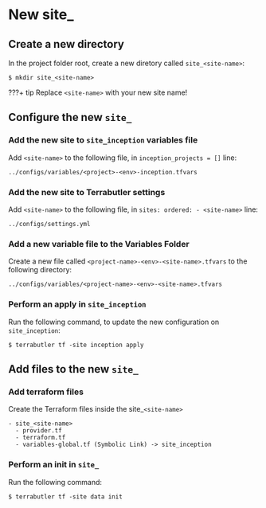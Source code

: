 # New site_

## Create a new directory 

In the project folder root, create a new diretory called `site_<site-name>`:

```shell
$ mkdir site_<site-name>
```
???+ tip
  Replace `<site-name>`  with your new site name!

## Configure the new `site_`


### Add the new site to `site_inception` variables file

Add `<site-name>` to the following file, in `inception_projects = []` line:

```
../configs/variables/<project>-<env>-inception.tfvars
```

### Add the new site to Terrabutler settings

Add `<site-name>` to the following file, in `sites: ordered: - <site-name>` line:

```
../configs/settings.yml
```

### Add a new variable file to the Variables Folder

Create a new file called `<project-name>-<env>-<site-name>.tfvars` to the following directory:

```
../configs/variables/<project-name>-<env>-<site-name>.tfvars
```

### Perform an apply in `site_inception`

Run the following command, to update the new configuration on `site_inception`:

```shell
$ terrabutler tf -site inception apply
```

## Add files to the new `site_`

### Add terraform files

Create the Terraform files inside the site_`<site-name>`

```
- site_<site-name>
  - provider.tf
  - terraform.tf
  - variables-global.tf (Symbolic Link) -> site_inception
```

### Perform an init in `site_`

Run the following command:

```shell
$ terrabutler tf -site data init 
```
